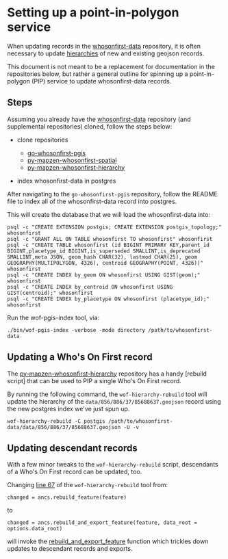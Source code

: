 # Setting up a point-in-polygon service

When updating records in the [whosonfirst-data](https://www.github.com/whosonfirst-data/whosonfirst-data) repository, it is often necessary to update [hierarchies](https://github.com/whosonfirst/whosonfirst-properties/blob/master/properties/wof/hierarchy.json) of new and existing geojson records.

This document is not meant to be a replacement for documentation in the repositories below, but rather a general outline for spinning up a point-in-polygon (PIP) service to update whosonfirst-data records.



## Steps

Assuming you already have the [whosonfirst-data](https://www.github.com/whosonfirst-data/whosonfirst-data) repository (and supplemental repositories) cloned, follow the steps below:

* clone repositories 
  
  * [go-whosonfirst-pgis](https://github.com/whosonfirst/go-whosonfirst-pgis)
  * [py-mapzen-whosonfirst-spatial](https://github.com/whosonfirst/py-mapzen-whosonfirst-spatial/)
  * [py-mapzen-whosonfirst-hierarchy](https://github.com/whosonfirst/py-mapzen-whosonfirst-hierarchy/)

* index whosonfirst-data in postgres

After navigating to the `go-whosonfirst-pgis` repository, follow the README file to index all of the whosonfirst-data record into postgres.

This will create the database that we will load the whosonfirst-data into:

```
psql -c "CREATE EXTENSION postgis; CREATE EXTENSION postgis_topology;" whosonfirst
psql -c "GRANT ALL ON TABLE whosonfirst TO whosonfirst" whosonfirst
psql -c "CREATE TABLE whosonfirst (id BIGINT PRIMARY KEY,parent_id BIGINT,placetype_id BIGINT,is_superseded SMALLINT,is_deprecated SMALLINT,meta JSON, geom_hash CHAR(32), lastmod CHAR(25), geom GEOGRAPHY(MULTIPOLYGON, 4326), centroid GEOGRAPHY(POINT, 4326))" whosonfirst
psql -c "CREATE INDEX by_geom ON whosonfirst USING GIST(geom);" whosonfirst
psql -c "CREATE INDEX by_centroid ON whosonfirst USING GIST(centroid);" whosonfirst
psql -c "CREATE INDEX by_placetype ON whosonfirst (placetype_id);" whosonfirst
```

Run the wof-pgis-index tool, via:

```
./bin/wof-pgis-index -verbose -mode directory /path/to/whosonfirst-data
```



## Updating a Who's On First record

The [py-mapzen-whosonfirst-hierarchy](https://github.com/whosonfirst/py-mapzen-whosonfirst-hierarchy/) repository has a handy [rebuild script] that can be used to PIP a single Who's On First record.

By running the following command, the `wof-hierarchy-rebuild` tool will update the hierarchy of the `data/856/886/37/85688637.geojson` record using the new postgres index we've just spun up.

`wof-hierarchy-rebuild -C postgis /path/to/whosonfirst-data/data/856/886/37/85688637.geojson -U -v`



## Updating descendant records 

With a few minor tweaks to the `wof-hierarchy-rebuild` script, descendants of a Who's On First record can be updated, too.

Changing [line 67](https://github.com/whosonfirst/py-mapzen-whosonfirst-hierarchy/blob/master/scripts/wof-hierarchy-rebuild#L67) of the `wof-hierarchy-rebuild` tool from:

`changed = ancs.rebuild_feature(feature)`

to 

`changed = ancs.rebuild_and_export_feature(feature, data_root = options.data_root)`

will invoke the [rebuild_and_export_feature](https://github.com/whosonfirst/py-mapzen-whosonfirst-hierarchy/blob/master/mapzen/whosonfirst/hierarchy/__init__.py#L582) function which trickles down updates to descendant records and exports.

